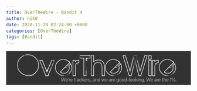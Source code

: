 ```yaml
---
title: OverTheWire - Bandit 4
author: nik0
date: 2020-11-29 02:24:00 +0800
categories: [OverTheWire]
tags: [Bandit]
---
```


![OTW](/assets/img/sample/OTW.png)

